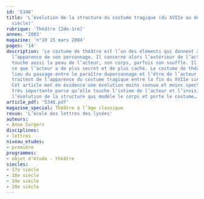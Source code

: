 ```yaml
---
id: '5348'
title: 'L’évolution de la structure du costume tragique (du XVIIe au début du XXe
  siècle)'
rubrique: 'Théâtre [2de-1re]'
annee: '2003'
magazine: 'n°10 15 mars 2004'
pages: '14'
description: 'Le costume de théâtre est l’un des éléments qui donnent à l’acteur
  l’apparence de son personnage. Il concerne alors l’extérieur de l’acteur. Le costume
  touche aussi la peau de l’acteur, son corps, parfois son souffle. Il concerne alors
  ce que l’acteur a de plus secret et de plus caché. Le costume de théâtre est le
  lieu du passage entre le paraître dupersonnage et l’être de l’acteur. Quelques études
  traitent de l’apparence du costume tragique entre la fin du XVIIe siècle et le XIXe.
  Cet article met en évidence une évolution moins connue et moins spectaculaire, mais
  très importante parce qu’elle touche l’intime de l’acteur et l’invisible du costume :
  l’évolution de la structure qui modèle le corps et porte le costume…'
article_pdf: '5348.pdf'
magazine_special: Théâtre à l’âge classique
revue: 'L’école des lettres des lycées'
auteurs:
- Anne Surgers
disciplines:
- lettres
niveau_etudes:
- première
programmes:
- objet d’étude - théâtre
siecles:
- 17e siècle
- 18e siècle
- 19e siècle
- 20e siècle
---
```

